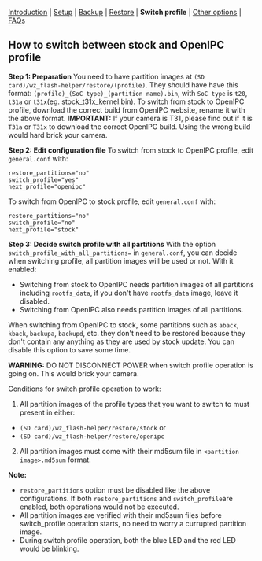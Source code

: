 [Introduction](README.md) | [Setup](README_setup.md) | [Backup](README_backup.md) | [Restore](README_restore.md) | **Switch profile** | [Other options](README_other_options.md) | [FAQs](README_FAQs.md_)

## How to switch between stock and OpenIPC profile


**Step 1: Preparation**
You need to have partition images at `(SD card)/wz_flash-helper/restore/(profile)`. They should have have this format: `(profile)_(SoC type)_(partition name).bin`, with `SoC type` is `t20`, `t31a` or `t31x`(eg. stock_t31x_kernel.bin).
To switch from stock to OpenIPC profile, download the correct build from OpenIPC website, rename it with the above format.
**IMPORTANT:** If your camera is T31, please find out if it is `T31a` or `T31x` to download the correct OpenIPC build. Using the wrong build would hard brick your camera.

**Step 2: Edit configuration file**
To switch from stock to OpenIPC profile, edit `general.conf` with:
```
restore_partitions="no"
switch_profile="yes"
next_profile="openipc"
```

To switch from OpenIPC to stock profile, edit `general.conf` with:
```
restore_partitions="no"
switch_profile="no"
next_profile="stock"
```

**Step 3: Decide switch profile with all partitions**
With the option `switch_profile_with_all_partitions=` in `general.conf`, you can decide when switching profile, all partition images will be used or not.
With it enabled:
- Switching from stock to OpenIPC needs partition images of all partitions including `rootfs_data`, if you don't have `rootfs_data` image, leave it disabled.
- Switching from OpenIPC also needs partition images of all partitions.

When switching from OpenIPC to stock, some partitions such as `aback`, `kback`, `backupa`, `backupd`, etc. they don't need to be restored because they don't contain any anything as they are used by stock update. You can disable this option to save some time.






**WARNING:** DO NOT DISCONNECT POWER when switch profile operation is going on. This would brick your camera.

Conditions for switch profile operation to work:
1. All partition images of the profile types that you want to switch to must present in either:
- `(SD card)/wz_flash-helper/restore/stock` or
- `(SD card)/wz_flash-helper/restore/openipc`
2. All partition images must come with their md5sum file in `<partition image>.md5sum` format.


**Note:**
- `restore_partitions` option must be disabled like the above configurations. If both `restore_partitions` and `switch_profile`are enabled, both operations would not be executed.
- All partition images are verified with their md5sum files before switch_profile operation starts, no need to worry a currupted partition image.
- During switch profile operation, both the blue LED and the red LED would be blinking.
